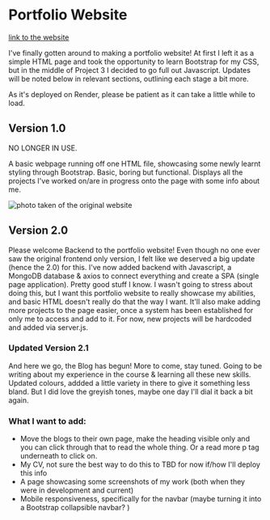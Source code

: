# Portfolio Website

[link to the website](https://portfolio-bl5z.onrender.com)

I've finally gotten around to making a portfolio website! At first I left it as a simple HTML page and took the opportunity to learn Bootstrap for my CSS, but in the middle of Project 3 I decided to go full out Javascript. Updates will be noted below in relevant sections, outlining each stage a bit more.

As it's deployed on Render, please be patient as it can take a little while to load.

## Version 1.0

NO LONGER IN USE.

A basic webpage running off one HTML file, showcasing some newly learnt styling through Bootstrap. Basic, boring but functional. Displays all the projects I've worked on/are in progress onto the page with some info about me.

![photo taken of the original website](https://i.ibb.co/6DZzRRH/IMG-0826.jpg)

## Version 2.0

Please welcome Backend to the portfolio website! Even though no one ever saw the original frontend only version, I felt like we deserved a big update (hence the 2.0) for this. I've now added backend with Javascript, a MongoDB database & axios to connect everything and create a SPA (single page application). Pretty good stuff I know. I wasn't going to stress about doing this, but I want this portfolio website to really showcase my abilities, and basic HTML doesn't really do that the way I want. It'll also make adding more projects to the page easier, once a system has been established for only me to access and add to it. For now, new projects will be hardcoded and added via server.js.

### Updated Version 2.1

And here we go, the Blog has begun! More to come, stay tuned. Going to be writing about my experience in the course & learning all these new skills. Updated colours, addded a little variety in there to give it something less bland. But I did love the greyish tones, maybe one day I'll dial it back a bit again.

### What I want to add:

- Move the blogs to their own page, make the heading visible only and you can click through that to read the whole thing. Or a read more p tag underneath to click on.
- My CV, not sure the best way to do this to TBD for now if/how I'll deploy this info
- A page showcasing some screenshots of my work (both when they were in development and current)
- Mobile responsiveness, specifically for the navbar (maybe turning it into a Bootstrap collapsible navbar? )
